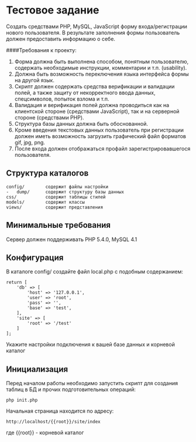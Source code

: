 Тестовое задание
================

Создать средствами PHP, MySQL, JavaScript форму входа/регистрации нового пользователя. 
В результате заполнения формы пользователь должен предоставить информацию о себе.

####Требования к проекту:
1. Форма должна быть выполнена способом, понятным пользователю, 
содержать необходимые инструкции, комментарии и т.п. (usability).
2. Должна быть возможность переключения языка интерфейса формы на другой язык.
3. Скрипт должен содержать средства верификации и валидации полей, 
а также защиту от некорректного ввода данных, спецсимволов, попыток взлома и т.п.
4. Валидация и верификация полей должна проводиться как на клиентской стороне (средствами JavaScript), 
так и на серверной стороне (средствами PHP).
5. Структура базы данных должна быть обоснованной.
6. Кроме введения текстовых данных пользователь при регистрации должен иметь возможность 
загрузить графический файл форматов gif, jpg, png.
7. После входа должен отображаться профайл зарегистрировавшегося пользователя.

Структура каталогов
-------------------

```
config/        содержит файлы настройки
-   dump/      содержит структуру базы данных
css/           содержит таблицы стилей
models/        содержит классы 
views/         содержит представления
```

Минимальные требования
-------------------
Сервер должен поддерживать PHP 5.4.0, MySQL 4.1

Конфигурация
------------
В каталоге config/ создайте файл local.php c подобным содержанием:

```
return [
    'db' => [
        'host' => '127.0.0.1',
        'user' => 'root',
        'pass' => '',
        'base' => 'test',
    ],
    'site' => [
        'root' => '/test'
    ]
];
```

Укажите настройки подключения к вашей базе данных и корневой каталог 

Инициализация
-------------
Перед началом работы необходимо запустить скрипт для создания таблиц в БД и прочих подготовительных операций: 

    php init.php  
      
Начальная страница находится по адресу: 

    http://localhost/{{root}}/site/index 

где {{root}} - корневой каталог